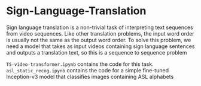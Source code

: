 # Sign-Language-Translation
Sign language translation is a non-trivial task of interpreting
text sequences from video sequences. Like other translation
problems, the input word order is usually not the same as
the output word order. To solve this problem, we need a model
that takes as input videos containing
sign language sentences and outputs a translation text, so this is a sequence to sequence problem

`T5-video-transformer.ipynb` contains the code for this task. <br>
`asl_static_recog.ipynb` contains the code for a simple fine-tuned Inception-v3 model
that classifies images containing ASL alphabets
